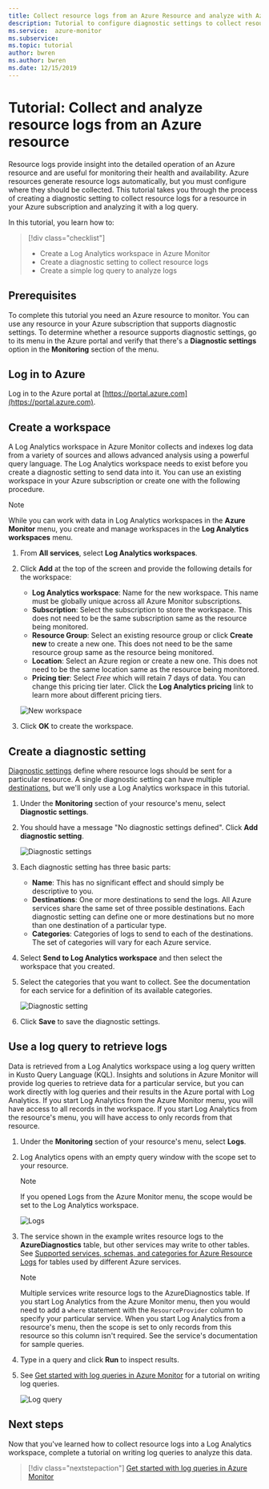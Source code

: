 ```yaml
---
title: Collect resource logs from an Azure Resource and analyze with Azure Monitor
description: Tutorial to configure diagnostic settings to collect resource logs from an Azure resource into a Log Analytics workspace where they can be analyzed with a log query.
ms.service:  azure-monitor
ms.subservice: 
ms.topic: tutorial
author: bwren
ms.author: bwren
ms.date: 12/15/2019
---
```


# Tutorial: Collect and analyze resource logs from an Azure resource

Resource logs provide insight into the detailed operation of an Azure resource and are useful for monitoring their health and availability. Azure resources generate resource logs automatically, but you must configure where they should be collected. This tutorial takes you through the process of creating a diagnostic setting to collect resource logs for a resource in your Azure subscription and analyzing it with a log query.

In this tutorial, you learn how to:

> [!div class="checklist"]
> * Create a Log Analytics workspace in Azure Monitor
> * Create a diagnostic setting to collect resource logs 
> * Create a simple log query to analyze logs


## Prerequisites

To complete this tutorial you need an Azure resource to monitor. You can use any resource in your Azure subscription that supports diagnostic settings. To determine whether a resource supports diagnostic settings, go to its menu in the Azure portal and verify that there's a **Diagnostic settings** option in the **Monitoring** section of the menu.


## Log in to Azure
Log in to the Azure portal at [https://portal.azure.com](https://portal.azure.com).


## Create a workspace
A Log Analytics workspace in Azure Monitor collects and indexes log data from a variety of sources and allows advanced analysis using a powerful query language. The Log Analytics workspace needs to exist before you create a diagnostic setting to send data into it. You can use an existing workspace in your Azure subscription or create one with the following procedure. 

> [!NOTE]
> While you can work with data in Log Analytics workspaces in the **Azure Monitor** menu, you create and manage workspaces in the **Log Analytics workspaces** menu.

1. From **All services**, select **Log Analytics workspaces**.
2. Click **Add** at the top of the screen and provide the following details for the workspace:
   - **Log Analytics workspace**: Name for the new workspace. This name must be globally unique across all Azure Monitor subscriptions.
   - **Subscription**: Select the subscription to store the workspace. This does not need to be the same subscription same as the resource being monitored.
   - **Resource Group**: Select an existing resource group or click **Create new** to create a new one. This does not need to be the same resource group same as the resource being monitored.
   - **Location**: Select an Azure region or create a new one. This does not need to be the same location same as the resource being monitored.
   - **Pricing tier**: Select *Free* which will retain 7 days of data. You can change this pricing tier later. Click the **Log Analytics pricing** link to learn more about different pricing tiers.

    ![New workspace](media/tutorial-resource-logs/new-workspace.png)

3. Click **OK** to create the workspace.

## Create a diagnostic setting
[Diagnostic settings](../platform/diagnostic-settings.md) define where resource logs should be sent for a particular resource. A single diagnostic setting can have multiple [destinations](../platform/diagnostic-settings.md#destinations), but we'll only use a Log Analytics workspace in this tutorial.

1. Under the **Monitoring** section of your resource's menu, select **Diagnostic settings**.
2. You should have a message "No diagnostic settings defined". Click **Add diagnostic setting**.

    ![Diagnostic settings](media/tutorial-resource-logs/diagnostic-settings.png)

3. Each diagnostic setting has three basic parts:
 
   - **Name**: This has no significant effect and should simply be descriptive to you.
   - **Destinations**: One or more destinations to send the logs. All Azure services share the same set of three possible destinations. Each diagnostic setting can define one or more destinations but no more than one destination of a particular type. 
   - **Categories**: Categories of logs to send to each of the destinations. The set of categories will vary for each Azure service.

4. Select **Send to Log Analytics workspace** and then select the workspace that you created.
5. Select the categories that you want to collect. See the documentation for each service for a definition of its available categories.

    ![Diagnostic setting](media/tutorial-resource-logs/diagnostic-setting.png)

6. Click **Save** to save the diagnostic settings.

    
 
 ## Use a log query to retrieve logs
Data is retrieved from a Log Analytics workspace using a log query written in Kusto Query Language (KQL). Insights and solutions in Azure Monitor will provide log queries to retrieve data for a particular service, but you can work directly with log queries and their results in the Azure portal with Log Analytics. If you start Log Analytics from the Azure Monitor menu, you will have access to all records in the workspace. If you start Log Analytics from the resource's menu, you will have access to only records from that resource. 

1. Under the **Monitoring** section of your resource's menu, select **Logs**.
2. Log Analytics opens with an empty query window with the scope set to your resource. 

    > [!NOTE]
    > If you opened Logs from the Azure Monitor menu, the scope would be set to the Log Analytics workspace.
   
    ![Logs](media/tutorial-resource-logs/logs.png)

4. The service shown in the example writes resource logs to the **AzureDiagnostics** table, but other services may write to other tables. See [Supported services, schemas, and categories for Azure Resource Logs](../platform/diagnostic-logs-schema.md) for tables used by different Azure services.

    > [!NOTE]
    > Multiple services write resource logs to the AzureDiagnostics table. If you start Log Analytics from the Azure Monitor menu, then you would need to add a `where` statement with the `ResourceProvider` column to specify your particular service. When you start Log Analytics from a resource's menu, then the scope is set to only records from this resource so this column isn't required. See the service's documentation for sample queries.


5. Type in a query and click **Run** to inspect results. 
6. See [Get started with log queries in Azure Monitor](../log-query/get-started-queries.md) for a tutorial on writing log queries.

    ![Log query](media/tutorial-resource-logs/log-query-1.png)




## Next steps
Now that you've learned how to collect resource logs into a Log Analytics workspace, complete a tutorial on writing log queries to analyze this data.

> [!div class="nextstepaction"]
> [Get started with log queries in Azure Monitor](../log-query/get-started-queries.md)
